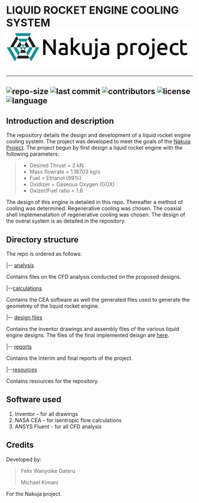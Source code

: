 # **LIQUID ROCKET ENGINE COOLING SYSTEM**![Nakuja Project Logo](resources/images/Nakuja%20Logo.jpg)
---
![repo-size](https://img.shields.io/github/repo-size/FYP-18-22/Liquid-engine-cooling-system?style=plastic)
![last commit](https://img.shields.io/github/last-commit/FYP-18-22/Liquid-engine-cooling-system)
![contributors](https://img.shields.io/github/contributors/FYP-18-22/Liquid-engine-cooling-system)
![license](https://img.shields.io/github/license/FYP-18-22/Liquid-engine-cooling-system?style=plastic)
![language](https://img.shields.io/github/languages/top/FYP-18-22/Liquid-engine-cooling-system)
---
## **Introduction and description**
The repository details the design and development of a liquid rocket engine cooling system. The project was developed to meet the goals of the [Nakuja Project](https://nakujaproject.com). The project begun by first design a liquid rocket engine with the following parameters:

> - Desired Thrust =  2 kN
> - Mass flowrate = 1.18703 kg/s
> - Fuel = Ethanol (99%)
> - Oxidizer = Gaseous Oxygen (GOX)
> - Oxizer/Fuel ratio = 1.6

The design of this engine is detailed in this repo. Thereafter a method of cooling was determined. Regenerative cooling was chosen. The coaxial shell implemenatation of regenerative cooling was chosen. The design of the overal system is as detailed in the repository.

## **Directory structure**
The repo is ordered as follows:

|-- [analysis](/analysis)

Contains files on the CFD analysis conducted on the proposed designs.

|--[calculations](/calculations)

Contains the CEA software as well the generated files used to generate the geometrey of the liquid rocket engine.

|-- [design files](/design%20files)

Contains the inventor drawings and assembly files of the various liquid engine designs. The files of the final implemented deisgn are [here](/design%20files/ethanol%20engine%206/Aluminium%20engine%20v2/).

|-- [reports](/reports)

Contains the interim and final reports of the project.

|--[resources](/resources)

Contains resources for the repository.

## **Software used**
1. Inventor - for all drawings
2. NASA CEA - for isentropic flow calculations
3. ANSYS Fluent - for all CFD analysis

## **Credits**
Developed by:
> Felix Wanyoike Gateru
> 
> Michael Kimani
>
For  the Nakuja project.



